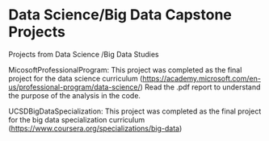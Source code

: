 # Data Science/Big Data Capstone Projects
Projects from Data Science /Big Data Studies

MicosoftProfessionalProgram: This project was completed as the final project for the data science curriculum (https://academy.microsoft.com/en-us/professional-program/data-science/)
Read the .pdf report to understand the purpose of the analysis in the code.

UCSDBigDataSpecialization: This project was completed as the final project for the big data specialization curriculum
(https://www.coursera.org/specializations/big-data)
